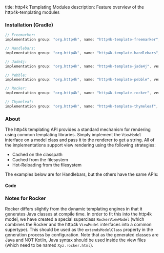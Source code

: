 title: http4k Templating Modules
description: Feature overview of the http4k-templating modules

### Installation (Gradle)

```groovy
// Freemarker: 
implementation group: "org.http4k", name: "http4k-template-freemarker", version: "5.0.0.0"

// Handlebars: 
implementation group: "org.http4k", name: "http4k-template-handlebars", version: "5.0.0.0"

// Jade4j: 
implementation group: "org.http4k", name: "http4k-template-jade4j", version: "5.0.0.0"

// Pebble: 
implementation group: "org.http4k", name: "http4k-template-pebble", version: "5.0.0.0"

// Rocker: 
implementation group: "org.http4k", name: "http4k-template-rocker", version: "5.0.0.0"

// Thymeleaf: 
implementation group: "org.http4k", name: "http4k-template-thymeleaf", version: "5.0.0.0"
```

### About
The http4k templating API provides a standard mechanism for rendering using common templating libraries. Simply implement the `ViewModel` interface on a model class and pass it to the renderer to get a string. All of the implementations support view rendering using the following strategies:

* Cached on the classpath
* Cached from the filesystem
* Hot-Reloading from the filesystem

The examples below are for Handlebars, but the others have the same APIs:

#### Code  [<img class="octocat"/>](https://github.com/http4k/http4k/blob/master/src/docs/guide/reference/templating/example.kt)

<script src="https://gist-it.appspot.com/https://github.com/http4k/http4k/blob/master/src/docs/guide/reference/templating/example.kt"></script>

### Notes for Rocker
Rocker differs slightly from the dynamic templating engines in that it generates Java classes at compile time. In order to fit this into the http4k model, we have created a special superclass `RockerViewModel` (which combines the Rocker and the http4k `ViewModel` interfaces into a common supertype). This should be used as the `extendsModelClass` property in the generation process by configuration. Note that as the generated classes are Java and NOT Kotlin, Java syntax should be used inside the view files (which need to be named `Xyz.rocker.html`).

[http4k]: https://http4k.org
